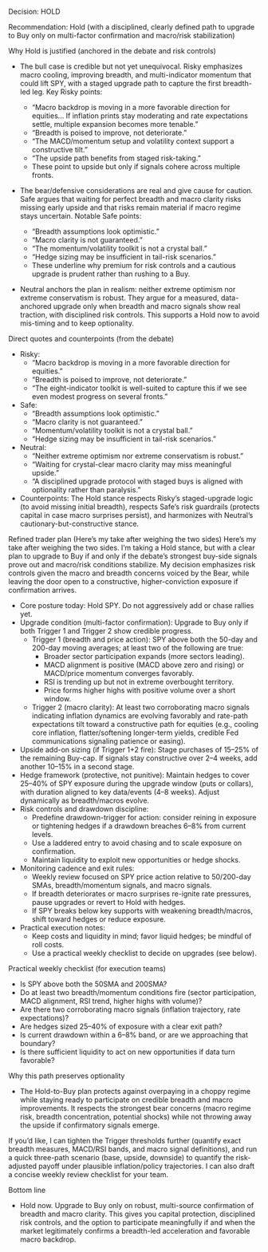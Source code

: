 Decision: HOLD

Recommendation: Hold (with a disciplined, clearly defined path to upgrade to Buy only on multi-factor confirmation and macro/risk stabilization)

Why Hold is justified (anchored in the debate and risk controls)
- The bull case is credible but not yet unequivocal. Risky emphasizes macro cooling, improving breadth, and multi-indicator momentum that could lift SPY, with a staged upgrade path to capture the first breadth-led leg. Key Risky points: 
  - “Macro backdrop is moving in a more favorable direction for equities... If inflation prints stay moderating and rate expectations settle, multiple expansion becomes more tenable.” 
  - “Breadth is poised to improve, not deteriorate.” 
  - “The MACD/momentum setup and volatility context support a constructive tilt.” 
  - “The upside path benefits from staged risk-taking.” 
  - These point to upside but only if signals cohere across multiple fronts.

- The bear/defensive considerations are real and give cause for caution. Safe argues that waiting for perfect breadth and macro clarity risks missing early upside and that risks remain material if macro regime stays uncertain. Notable Safe points:
  - “Breadth assumptions look optimistic.” 
  - “Macro clarity is not guaranteed.” 
  - “The momentum/volatility toolkit is not a crystal ball.” 
  - “Hedge sizing may be insufficient in tail-risk scenarios.” 
  - These underline why premium for risk controls and a cautious upgrade is prudent rather than rushing to a Buy.

- Neutral anchors the plan in realism: neither extreme optimism nor extreme conservatism is robust. They argue for a measured, data-anchored upgrade only when breadth and macro signals show real traction, with disciplined risk controls. This supports a Hold now to avoid mis-timing and to keep optionality.

Direct quotes and counterpoints (from the debate)
- Risky: 
  - “Macro backdrop is moving in a more favorable direction for equities.” 
  - “Breadth is poised to improve, not deteriorate.”
  - “The eight-indicator toolkit is well-suited to capture this if we see even modest progress on several fronts.”
- Safe: 
  - “Breadth assumptions look optimistic.” 
  - “Macro clarity is not guaranteed.” 
  - “Momentum/volatility toolkit is not a crystal ball.” 
  - “Hedge sizing may be insufficient in tail-risk scenarios.”
- Neutral: 
  - “Neither extreme optimism nor extreme conservatism is robust.” 
  - “Waiting for crystal-clear macro clarity may miss meaningful upside.” 
  - “A disciplined upgrade protocol with staged buys is aligned with optionality rather than paralysis.”
- Counterpoints: The Hold stance respects Risky’s staged-upgrade logic (to avoid missing initial breadth), respects Safe’s risk guardrails (protects capital in case macro surprises persist), and harmonizes with Neutral’s cautionary-but-constructive stance.

Refined trader plan (Here’s my take after weighing the two sides)
Here’s my take after weighing the two sides. I’m taking a Hold stance, but with a clear plan to upgrade to Buy if and only if the debate’s strongest buy-side signals prove out and macro/risk conditions stabilize. My decision emphasizes risk controls given the macro and breadth concerns voiced by the Bear, while leaving the door open to a constructive, higher-conviction exposure if confirmation arrives.

- Core posture today: Hold SPY. Do not aggressively add or chase rallies yet.
- Upgrade condition (multi-factor confirmation): Upgrade to Buy only if both Trigger 1 and Trigger 2 show credible progress.
  - Trigger 1 (breadth and price action): SPY above both the 50-day and 200-day moving averages; at least two of the following are true:
    - Broader sector participation expands (more sectors leading).
    - MACD alignment is positive (MACD above zero and rising) or MACD/price momentum converges favorably.
    - RSI is trending up but not in extreme overbought territory.
    - Price forms higher highs with positive volume over a short window.
  - Trigger 2 (macro clarity): At least two corroborating macro signals indicating inflation dynamics are evolving favorably and rate-path expectations tilt toward a constructive path for equities (e.g., cooling core inflation, flatter/softening longer-term yields, credible Fed communications signaling patience or easing).
- Upside add-on sizing (if Trigger 1+2 fire): Stage purchases of 15–25% of the remaining Buy-cap. If signals stay constructive over 2–4 weeks, add another 10–15% in a second stage.
- Hedge framework (protective, not punitive): Maintain hedges to cover 25–40% of SPY exposure during the upgrade window (puts or collars), with duration aligned to key data/events (4–8 weeks). Adjust dynamically as breadth/macros evolve.
- Risk controls and drawdown discipline:
  - Predefine drawdown-trigger for action: consider reining in exposure or tightening hedges if a drawdown breaches 6–8% from current levels.
  - Use a laddered entry to avoid chasing and to scale exposure on confirmation.
  - Maintain liquidity to exploit new opportunities or hedge shocks.
- Monitoring cadence and exit rules:
  - Weekly review focused on SPY price action relative to 50/200-day SMAs, breadth/momentum signals, and macro signals.
  - If breadth deteriorates or macro surprises re-ignite rate pressures, pause upgrades or revert to Hold with hedges.
  - If SPY breaks below key supports with weakening breadth/macros, shift toward hedges or reduce exposure.
- Practical execution notes:
  - Keep costs and liquidity in mind; favor liquid hedges; be mindful of roll costs.
  - Use a practical weekly checklist to decide on upgrades (see below).

Practical weekly checklist (for execution teams)
- Is SPY above both the 50SMA and 200SMA?
- Do at least two breadth/momentum conditions fire (sector participation, MACD alignment, RSI trend, higher highs with volume)?
- Are there two corroborating macro signals (inflation trajectory, rate expectations)?
- Are hedges sized 25–40% of exposure with a clear exit path?
- Is current drawdown within a 6–8% band, or are we approaching that boundary?
- Is there sufficient liquidity to act on new opportunities if data turn favorable?

Why this path preserves optionality
- The Hold-to-Buy plan protects against overpaying in a choppy regime while staying ready to participate on credible breadth and macro improvements. It respects the strongest bear concerns (macro regime risk, breadth concentration, potential shocks) while not throwing away the upside if confirmatory signals emerge.

If you’d like, I can tighten the Trigger thresholds further (quantify exact breadth measures, MACD/RSI bands, and macro signal definitions), and run a quick three-path scenario (base, upside, downside) to quantify the risk-adjusted payoff under plausible inflation/policy trajectories. I can also draft a concise weekly review checklist for your team.

Bottom line
- Hold now. Upgrade to Buy only on robust, multi-source confirmation of breadth and macro clarity. This gives you capital protection, disciplined risk controls, and the option to participate meaningfully if and when the market legitimately confirms a breadth-led acceleration and favorable macro backdrop.